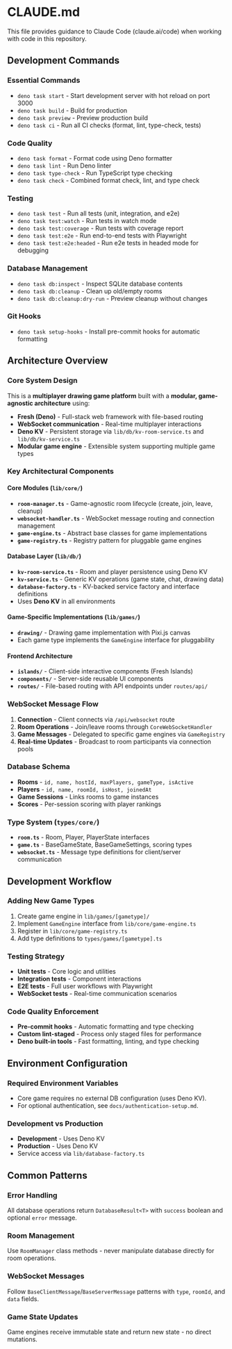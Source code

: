 # CLAUDE.md

This file provides guidance to Claude Code (claude.ai/code) when working with code in this repository.

## Development Commands

### Essential Commands

- `deno task start` - Start development server with hot reload on port 3000
- `deno task build` - Build for production
- `deno task preview` - Preview production build
- `deno task ci` - Run all CI checks (format, lint, type-check, tests)

### Code Quality

- `deno task format` - Format code using Deno formatter
- `deno task lint` - Run Deno linter
- `deno task type-check` - Run TypeScript type checking
- `deno task check` - Combined format check, lint, and type check

### Testing

- `deno task test` - Run all tests (unit, integration, and e2e)
- `deno task test:watch` - Run tests in watch mode
- `deno task test:coverage` - Run tests with coverage report
- `deno task test:e2e` - Run end-to-end tests with Playwright
- `deno task test:e2e:headed` - Run e2e tests in headed mode for debugging

### Database Management

- `deno task db:inspect` - Inspect SQLite database contents
- `deno task db:cleanup` - Clean up old/empty rooms
- `deno task db:cleanup:dry-run` - Preview cleanup without changes

### Git Hooks

- `deno task setup-hooks` - Install pre-commit hooks for automatic formatting

## Architecture Overview

### Core System Design

This is a **multiplayer drawing game platform** built with a **modular, game-agnostic architecture** using:

- **Fresh (Deno)** - Full-stack web framework with file-based routing
- **WebSocket communication** - Real-time multiplayer interactions
- **Deno KV** - Persistent storage via `lib/db/kv-room-service.ts` and `lib/db/kv-service.ts`
- **Modular game engine** - Extensible system supporting multiple game types

### Key Architectural Components

#### Core Modules (`lib/core/`)

- **`room-manager.ts`** - Game-agnostic room lifecycle (create, join, leave, cleanup)
- **`websocket-handler.ts`** - WebSocket message routing and connection management
- **`game-engine.ts`** - Abstract base classes for game implementations
- **`game-registry.ts`** - Registry pattern for pluggable game engines

#### Database Layer (`lib/db/`)

- **`kv-room-service.ts`** - Room and player persistence using Deno KV
- **`kv-service.ts`** - Generic KV operations (game state, chat, drawing data)
- **`database-factory.ts`** - KV-backed service factory and interface definitions
- Uses **Deno KV** in all environments

#### Game-Specific Implementations (`lib/games/`)

- **`drawing/`** - Drawing game implementation with Pixi.js canvas
- Each game type implements the `GameEngine` interface for pluggability

#### Frontend Architecture

- **`islands/`** - Client-side interactive components (Fresh Islands)
- **`components/`** - Server-side reusable UI components
- **`routes/`** - File-based routing with API endpoints under `routes/api/`

### WebSocket Message Flow

1. **Connection** - Client connects via `/api/websocket` route
2. **Room Operations** - Join/leave rooms through `CoreWebSocketHandler`
3. **Game Messages** - Delegated to specific game engines via `GameRegistry`
4. **Real-time Updates** - Broadcast to room participants via connection pools

### Database Schema

- **Rooms** - `id, name, hostId, maxPlayers, gameType, isActive`
- **Players** - `id, name, roomId, isHost, joinedAt`
- **Game Sessions** - Links rooms to game instances
- **Scores** - Per-session scoring with player rankings

### Type System (`types/core/`)

- **`room.ts`** - Room, Player, PlayerState interfaces
- **`game.ts`** - BaseGameState, BaseGameSettings, scoring types
- **`websocket.ts`** - Message type definitions for client/server communication

## Development Workflow

### Adding New Game Types

1. Create game engine in `lib/games/[gametype]/`
2. Implement `GameEngine` interface from `lib/core/game-engine.ts`
3. Register in `lib/core/game-registry.ts`
4. Add type definitions to `types/games/[gametype].ts`

### Testing Strategy

- **Unit tests** - Core logic and utilities
- **Integration tests** - Component interactions
- **E2E tests** - Full user workflows with Playwright
- **WebSocket tests** - Real-time communication scenarios

### Code Quality Enforcement

- **Pre-commit hooks** - Automatic formatting and type checking
- **Custom lint-staged** - Process only staged files for performance
- **Deno built-in tools** - Fast formatting, linting, and type checking

## Environment Configuration

### Required Environment Variables

- Core game requires no external DB configuration (uses Deno KV).
- For optional authentication, see `docs/authentication-setup.md`.

### Development vs Production

- **Development** - Uses Deno KV
- **Production** - Uses Deno KV
- Service access via `lib/database-factory.ts`

## Common Patterns

### Error Handling

All database operations return `DatabaseResult<T>` with `success` boolean and optional `error` message.

### Room Management

Use `RoomManager` class methods - never manipulate database directly for room operations.

### WebSocket Messages

Follow `BaseClientMessage`/`BaseServerMessage` patterns with `type`, `roomId`, and `data` fields.

### Game State Updates

Game engines receive immutable state and return new state - no direct mutations.
